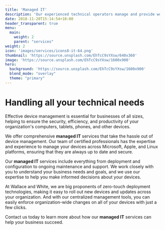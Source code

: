 ```yaml
---
title: 'Managed IT'
description: 'Our experienced technical operators manage and provide world class support for all of your devices'
date: 2018-11-28T15:14:54+10:00
header_transparent: true
menu:
  main:
    weight: 2
    parent: "services"
weight: 2
icon: 'images/services/icons8-it-64.png'
thumbnail: 'https://source.unsplash.com/EhTcC9sYXsw/640x360'
image: 'https://source.unsplash.com/EhTcC9sYXsw/1600x900'
hero:
  background: 'https://source.unsplash.com/EhTcC9sYXsw/1600x900'
  blend_mode: "overlay"
  theme: "primary"
---
```


# Handling all your technical needs

Effective device management is essential for businesses of all sizes, helping to ensure the security, efficiency, and productivity of your organization's computers, tablets, phones, and other devices.

We offer comprehensive **managed IT** services that take the hassle out of device management. Our team of certified professionals has the expertise and experience to manage your devices across Microsoft, Apple, and Linux platforms, ensuring that they are always up to date and secure.

Our **managed IT** services include everything from deployment and configuration to ongoing maintenance and support. We work closely with you to understand your business needs and goals, and we use our expertise to help you make informed decisions about your devices.

At Wallace and White, we are big proponents of zero-touch deployment technologies, making it easy to roll out new devices and updates across your organization. And with our centralized management tools, you can easily enforce organization-wide changes on all of your devices with just a few clicks.

Contact us today to learn more about how our **managed IT** services can help your business succeed.
